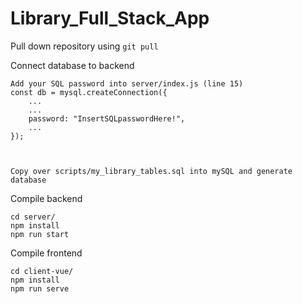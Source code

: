 # Library_Full_Stack_App

Pull down repository using 
```git pull```

Connect database to backend
```
Add your SQL password into server/index.js (line 15)
const db = mysql.createConnection({
	...
	...
	password: "InsertSQLpasswordHere!",
	...
});



Copy over scripts/my_library_tables.sql into mySQL and generate database
```

Compile backend
```
cd server/
npm install
npm run start
```

Compile frontend
```
cd client-vue/
npm install
npm run serve
```

